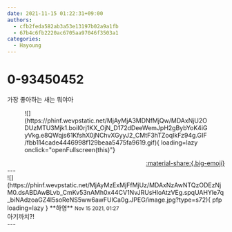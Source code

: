 ```yaml
---
date: 2021-11-15 01:22:31+09:00
authors:
  - cfb2feda582ab3a53e13197b02a9a1fb
  - 67b4c6fb2220ac6705aa97046f3503a1
categories:
  - Hayoung
---
```


# 0-93450452

<div class="post-container" markdown="1">
<div class="content-container md-sidebar__scrollwrap" markdown="1">

가장 좋아하는 새는 뭐야아
<figure markdown="1">
![](https://phinf.wevpstatic.net/MjAyMjA3MDNfMjQw/MDAxNjU2ODUzMTU3Mjk1.boiI0rj1KX_OjN_D172dDeeWemJpH2gBybYoK4iGyVkg.e8QWqjs61KfshX0jNChvXGyyJ2_CMtF3hTZoqIkFz94g.GIF/fbb114cade4446998f129beaa5475fa9619.gif){ loading=lazy onclick="openFullscreen(this)"}
</figure>


</div>
</div>

<div style="text-align: right;" markdown="1">
<a href="https://weverse.io/fromis9/fanpost/0-93450452" style="text-align: right;">:material-share:{.big-emoji}</a>
</div>
---

<div class="comments-container md-sidebar__scrollwrap" markdown="1">
<div class="comment" markdown="1">
<div class='id-container' markdown="1">
![](https://phinf.wevpstatic.net/MjAyMzExMjFfMjUz/MDAxNzAwNTQzODEzNjM0.dsABDAwBLvb_CmKv53nAMh0x44CV1NvJRUsHloAtzVEg.spqUAHYle7q_biNAdzoaGZ4l5soReNS5ww6awFUlCa0g.JPEG/image.jpg?type=s72){ pfp loading=lazy }
**<span class="artist">하영</span>** <small>Nov 15 2021, 01:27</small><br>
</div>
<div class='comment-body' markdown="1">
아기까치?!
</div>
</div>
</div>
---
